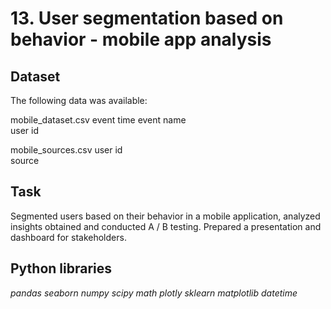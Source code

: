 # 13. User segmentation based on behavior - mobile app analysis


## Dataset

The following data was available:

mobile_dataset.csv
event time 
event name  
user id  

mobile_sources.csv
user id  
source  

## Task

Segmented users based on their behavior in a mobile application, analyzed insights obtained and conducted A / B testing. Prepared a presentation and dashboard for stakeholders.  

## Python libraries

*pandas* *seaborn* *numpy* *scipy* *math* *plotly* *sklearn* *matplotlib* *datetime*
